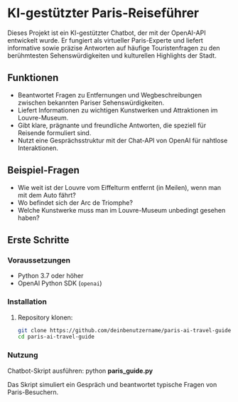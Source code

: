 # KI-gestützter Paris-Reiseführer

Dieses Projekt ist ein KI-gestützter Chatbot, der mit der OpenAI-API entwickelt wurde. Er fungiert als virtueller Paris-Experte und liefert informative sowie präzise Antworten auf häufige Touristenfragen zu den berühmtesten Sehenswürdigkeiten und kulturellen Highlights der Stadt.

## Funktionen

- Beantwortet Fragen zu Entfernungen und Wegbeschreibungen zwischen bekannten Pariser Sehenswürdigkeiten.
- Liefert Informationen zu wichtigen Kunstwerken und Attraktionen im Louvre-Museum.
- Gibt klare, prägnante und freundliche Antworten, die speziell für Reisende formuliert sind.
- Nutzt eine Gesprächsstruktur mit der Chat-API von OpenAI für nahtlose Interaktionen.

## Beispiel-Fragen

- Wie weit ist der Louvre vom Eiffelturm entfernt (in Meilen), wenn man mit dem Auto fährt?
- Wo befindet sich der Arc de Triomphe?
- Welche Kunstwerke muss man im Louvre-Museum unbedingt gesehen haben?

## Erste Schritte

### Voraussetzungen

- Python 3.7 oder höher
- OpenAI Python SDK (`openai`)

### Installation

1. Repository klonen:

   ```bash
   git clone https://github.com/deinbenutzername/paris-ai-travel-guide.git
   cd paris-ai-travel-guide

### Nutzung

Chatbot-Skript ausführen:
python **paris_guide.py**

Das Skript simuliert ein Gespräch und beantwortet typische Fragen von Paris-Besuchern.


    
